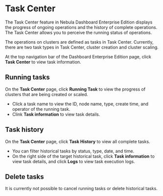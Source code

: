 # Task Center

The Task Center feature in Nebula Dashboard Enterprise Edition displays the progress of ongoing operations and the history of complete operations. The Task Center allows you to perceive the running status of operations.

The operations on clusters are defined as tasks in Task Center. Currently, there are two task types in Task Center, cluster creation and cluster scaling.

At the top navigation bar of the Dashboard Enterprise Edition page, click **Task Center** to view task information.

## Running tasks

On the **Task Center** page, click **Running Task** to view the progress of clusters that are being created or scaled.

- Click a task name to view the ID, node name, type, create time, and operator of the running task. 
- Clink **Task information** to view task details.

## Task history

On the **Task Center** page, click **Task History** to view all complete tasks.

- You can filter historical tasks by status, type, date, and time.
- On the right side of the target historical task, click **Task information** to view task details, and click **Logs** to view task execution logs.

## Delete tasks

It is currently not possible to cancel running tasks or delete historical tasks.
